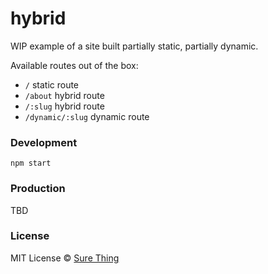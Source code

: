 # hybrid

WIP example of a site built partially static, partially dynamic.

Available routes out of the box:
- `/` static route
- `/about` hybrid route
- `/:slug` hybrid route
- `/dynamic/:slug` dynamic route

### Development

```
npm start
```

### Production

TBD

### License

MIT License © [Sure Thing](https://github.com/sure-thing)
